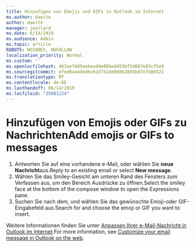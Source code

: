 ```yaml
---
title: Hinzufügen von Emojis und GIFs in Outlook im Internet
ms.author: daeite
author: daeite
manager: joallard
ms.date: 6/14/2019
ms.audience: Admin
ms.topic: article
ROBOTS: NOINDEX, NOFOLLOW
localization_priority: Normal
ms.custom: ''
ms.openlocfilehash: 463aef6d5eebee49e06be8453bf5d667e83cf5e0
ms.sourcegitcommit: efed0ae44bd6c61d751dd008b2885bd7e7d86521
ms.translationtype: MT
ms.contentlocale: de-DE
ms.lasthandoff: 06/14/2019
ms.locfileid: "35001224"
---
```

# <a name="add-emojis-or-gifs-to-messages"></a><span data-ttu-id="954bb-102">Hinzufügen von Emojis oder GIFs zu Nachrichten</span><span class="sxs-lookup"><span data-stu-id="954bb-102">Add emojis or GIFs to messages</span></span>

1. <span data-ttu-id="954bb-103">Antworten Sie auf eine vorhandene e-Mail, oder wählen Sie **neue Nachricht**aus.</span><span class="sxs-lookup"><span data-stu-id="954bb-103">Reply to an existing email or select **New message**.</span></span>
1. <span data-ttu-id="954bb-104">Wählen Sie das Smiley-Gesicht am unteren Rand des Fensters zum Verfassen aus, um den Bereich Ausdrücke zu öffnen.</span><span class="sxs-lookup"><span data-stu-id="954bb-104">Select the smiley face at the bottom of the compose window to open the Expressions pane.</span></span>
1. <span data-ttu-id="954bb-105">Suchen Sie nach dem, und wählen Sie das gewünschte Emoji-oder GIF-Eingabefeld aus.</span><span class="sxs-lookup"><span data-stu-id="954bb-105">Search for and choose the emoji or GIF you want to insert.</span></span>

<span data-ttu-id="954bb-106">Weitere Informationen finden Sie unter [Anpassen Ihrer e-Mail-Nachricht in Outlook im Internet](https://support.office.com/article/079442eb-6b41-4ff5-b6e0-a83d3967ac41).</span><span class="sxs-lookup"><span data-stu-id="954bb-106">For more information, see [Customize your email message in Outlook on the web](https://support.office.com/article/079442eb-6b41-4ff5-b6e0-a83d3967ac41).</span></span>